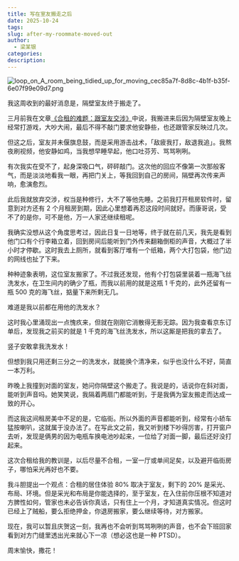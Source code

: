 ```yaml
---
title: 写在室友搬走之后
date: 2025-10-24
tags:
slug: after-my-roommate-moved-out
author:
  - 梁某银
categories:
description:
---
```

![loop_on_A_room_being_tidied_up_for_moving_cec85a7f-8d8c-4b1f-b35f-6e07f99e09d7.png](https://img.liangmouyin.com/2025/10/ff3460060135e0749ed3b96fb2246396.png)

我这周收到的最好消息是，隔壁室友终于搬走了。

三月前我在文章[《合租的难题：跟室友交涉》](https://liangmouyin.com/the-problem-of-sharing-a-house/)中说，我搬进来后因为隔壁室友晚上经常打游戏，大吵大闹，最后不得不敲门要求他安静些，也还跟管家反映过几次。

但这之后，室友并未偃旗息鼓，而是采用游击战术，「敌疲我打，敌退我追」。我熬夜刷视频，他安静如鸡，当我想早睡早起，他口吐芬芳、骂骂咧咧。

有次我实在受不了，起身深吸口气，砰砰敲门。这次他的回应不像第一次那般客气，而是淡淡地看我一眼，再把门关上，等我回到自己的房间，隔壁再次传来声响，愈演愈烈。

此后我就放弃交涉，权当是种修行，大不了等他先睡。之前我打开租房软件时，留意到对方还有 2 个月租房到期，因此心里想着再忍这段时间就好。而康哥说，受不了的是你，可不是他，万一人家还继续租呢。

我确实没想从这个角度思考过，因此日复一日地等，终于就在前几天，我先是看到他门口有个行李箱立着，回到房间后能听到门外传来翻箱倒柜的声音，大概过了半小时才停歇。这时我去上厕所，就看到客厅堆有一个纸箱，两个大打包袋，他门边的网线也扯了下来。

种种迹象表明，这位室友搬家了。不过我还发现，他有个打包袋里装着一瓶海飞丝洗发水，在卫生间内的确少了瓶，而我以前用的就是这瓶 1 千克的，此外还留有一瓶 500 克的海飞丝，掂量下来所剩无几。

难道是我以前都在用他的洗发水？

这时我心里涌现出一点愧疚来，但就在刚刚它消散得无影无踪。因为我查看京东订单后，发现我之前买的就是 1 千克的海飞丝洗发水，所以这厮是把我的拿去了。

竖子安敢拿我洗发水！

但想到我只用还剩三分之一的洗发水，就能换个清净来，似乎也没什么不好，简直一本万利。

昨晚上我撞到对面的室友，她问你隔壁这个搬走了。我说是的，话说你在斜对面，能听到声音吗。她笑笑说，我隔着两扇门都能听到，于是我俩为室友搬走而达成一致的开心。

而这我这间租房美中不足的是，它临街。所以外面的声音都能听到，经常有小轿车猛按喇叭，这就属于没办法了。在写此文之前，我又听到楼下吵得厉害，打开窗户去听，发现是俩男的因为电瓶车换电池吵起来，一位给了对面一脚，最后还好没打起来。

这次合租给我的教训是，以后尽量不合租，一室一厅或单间足矣，以及避开临街房子，哪怕采光再好也不要。

我斗胆提出一个观点：合租的居住体验 80% 取决于室友，剩下的 20% 是采光、布局、环境。但是采光和布局是你能选择的，至于室友，在入住前你压根不知道对方脾性如何，管家也未必告诉你真话，只有住上一个月，才知道真实情况。但这时已经上了贼船，要么拒绝押金，你退房搬家，要么继续等待，对方搬家。

现在，我可以暂且庆贺这一刻，我再也不会听到骂骂咧咧的声音，也不会下班回家看到对方门缝里透出光来就心下一凉（想必这也是一种 PTSD）。

周末愉快，撒花！